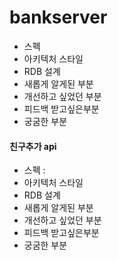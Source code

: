 # bankserver


- 스펙
- 아키텍처 스타일
- RDB 설계
- 새롭게 알게된 부분
- 개선하고 싶었던 부분
- 피드백 받고싶은부분
- 궁굼한 부분


#### 친구추가 api
- 스펙 : 
- 아키텍처 스타일
- RDB 설계
- 새롭게 알게된 부분
- 개선하고 싶었던 부분
- 피드백 받고싶은부분
- 궁굼한 부분

